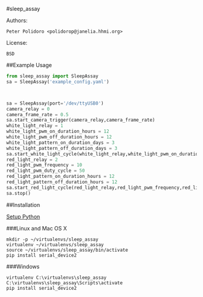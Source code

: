 #sleep_assay

Authors:

    Peter Polidoro <polidorop@janelia.hhmi.org>

License:

    BSD

##Example Usage


```python
from sleep_assay import SleepAssay
sa = SleepAssay('example_config.yaml')



sa = SleepAssay(port='/dev/ttyUSB0')
camera_relay = 0
camera_frame_rate = 0.5
sa.start_camera_trigger(camera_relay,camera_frame_rate)
white_light_relay = 1
white_light_pwm_on_duration_hours = 12
white_light_pwm_off_duration_hours = 12
white_light_pattern_on_duration_days = 3
white_light_pattern_off_duration_days = 3
sa.start_white_light_cycle(white_light_relay,white_light_pwm_on_duration_hours,white_light_pwm_off_duration_hours,white_light_pattern_on_duration_days,white_light_pattern_off_duration_days)
red_light_relay = 2
red_light_pwm_frequency = 10
red_light_pwm_duty_cycle = 50
red_light_pattern_on_duration_hours = 12
red_light_pattern_off_duration_hours = 12
sa.start_red_light_cycle(red_light_relay,red_light_pwm_frequency,red_light_pwm_duty_cycle,red_light_pattern_on_duration_hours,red_light_pattern_off_duration_hours)
sa.stop()
```

##Installation

[Setup Python](https://github.com/janelia-pypi/python_setup)

###Linux and Mac OS X

```shell
mkdir -p ~/virtualenvs/sleep_assay
virtualenv ~/virtualenvs/sleep_assay
source ~/virtualenvs/sleep_assay/bin/activate
pip install serial_device2
```

###Windows

```shell
virtualenv C:\virtualenvs\sleep_assay
C:\virtualenvs\sleep_assay\Scripts\activate
pip install serial_device2
```

